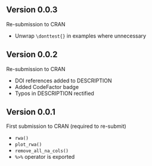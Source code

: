 ## Version 0.0.3

Re-submission to CRAN

- Unwrap `\donttest{}` in examples where unnecessary



## Version 0.0.2

Re-submission to CRAN
- DOI references added to DESCRIPTION
- Added CodeFactor badge
- Typos in DESCRIPTION rectified

## Version 0.0.1
First submission to CRAN (required to re-submit)
- `rwa()`
- `plot_rwa()`
- `remove_all_na_cols()`
- `%>%` operator is exported

